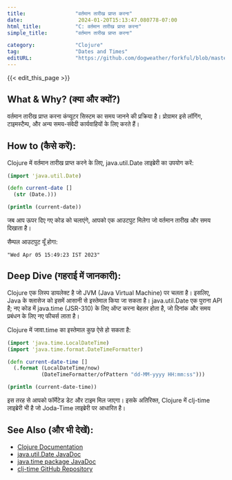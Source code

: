 ```yaml
---
title:                "वर्तमान तारीख प्राप्त करना"
date:                  2024-01-20T15:13:47.080778-07:00
html_title:           "C: वर्तमान तारीख प्राप्त करना"
simple_title:         "वर्तमान तारीख प्राप्त करना"

category:             "Clojure"
tag:                  "Dates and Times"
editURL:              "https://github.com/dogweather/forkful/blob/master/content/hi/clojure/getting-the-current-date.md"
---
```


{{< edit_this_page >}}

## What & Why? (क्या और क्यों?)

वर्तमान तारीख प्राप्त करना कंप्यूटर सिस्टम का समय जानने की प्रक्रिया है। प्रोग्रामर इसे लॉगिंग, टाइमस्टैम्प, और अन्य समय-संवेदी कार्यवाहियों के लिए करते हैं।

## How to (कैसे करें):

Clojure में वर्तमान तारीख प्राप्त करने के लिए, java.util.Date लाइब्रेरी का उपयोग करें:

```Clojure
(import 'java.util.Date)

(defn current-date []
  (str (Date.)))

(println (current-date))
```

जब आप ऊपर दिए गए कोड को चलाएंगे, आपको एक आउटपुट मिलेगा जो वर्तमान तारीख और समय दिखाता है। 

सैम्पल आउटपुट यूँ होगा:

```
"Wed Apr 05 15:49:23 IST 2023"
```

## Deep Dive (गहराई में जानकारी):

Clojure एक लिस्प डायलेक्ट है जो JVM (Java Virtual Machine) पर चलता है। इसलिए, Java के क्लासेज को इसमें आसानी से इस्तेमाल किया जा सकता है। java.util.Date एक पुराना API है; नए कोड में java.time (JSR-310) के लिए ऑप्ट करना बेहतर होता है, जो दिनांक और समय प्रबंधन के लिए नए फीचर्स लाता है।

Clojure में जावा.time का इस्तेमाल कुछ ऐसे हो सकता है:

```Clojure
(import 'java.time.LocalDateTime)
(import 'java.time.format.DateTimeFormatter)

(defn current-date-time []
  (.format (LocalDateTime/now)
           (DateTimeFormatter/ofPattern "dd-MM-yyyy HH:mm:ss")))

(println (current-date-time))
```

इस तरह से आपको फॉर्मेटेड डेट और टाइम मिल जाएगा। इसके अतिरिक्त, Clojure में clj-time लाइब्रेरी भी है जो Joda-Time लाइब्रेरी पर आधारित है।

## See Also (और भी देखें):

- [Clojure Documentation](https://clojure.org/guides/getting_started)
- [java.util.Date JavaDoc](https://docs.oracle.com/javase/8/docs/api/java/util/Date.html)
- [java.time package JavaDoc](https://docs.oracle.com/javase/8/docs/api/java/time/package-summary.html)
- [clj-time GitHub Repository](https://github.com/clj-time/clj-time)
